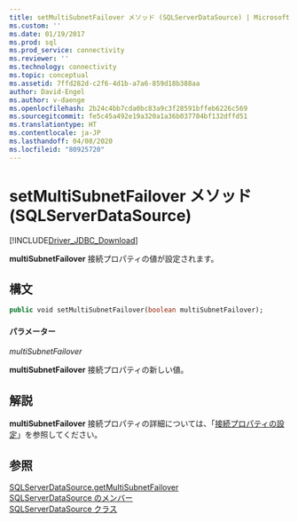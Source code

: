 ```yaml
---
title: setMultiSubnetFailover メソッド (SQLServerDataSource) | Microsoft Docs
ms.custom: ''
ms.date: 01/19/2017
ms.prod: sql
ms.prod_service: connectivity
ms.reviewer: ''
ms.technology: connectivity
ms.topic: conceptual
ms.assetid: 7ffd282d-c2f6-4d1b-a7a6-859d18b388aa
author: David-Engel
ms.author: v-daenge
ms.openlocfilehash: 2b24c4bb7cda0bc83a9c3f28591bffeb6226c569
ms.sourcegitcommit: fe5c45a492e19a320a1a36b037704bf132dffd51
ms.translationtype: HT
ms.contentlocale: ja-JP
ms.lasthandoff: 04/08/2020
ms.locfileid: "80925720"
---
```

# <a name="setmultisubnetfailover-method-sqlserverdatasource"></a>setMultiSubnetFailover メソッド (SQLServerDataSource)
[!INCLUDE[Driver_JDBC_Download](../../../includes/driver_jdbc_download.md)]

  **multiSubnetFailover** 接続プロパティの値が設定されます。  
  
## <a name="syntax"></a>構文  
  
```vb  
public void setMultiSubnetFailover(boolean multiSubnetFailover);  
```  
  
#### <a name="parameters"></a>パラメーター  
 *multiSubnetFailover*  
  
 **multiSubnetFailover** 接続プロパティの新しい値。  
  
## <a name="remarks"></a>解説  
 **multiSubnetFailover** 接続プロパティの詳細については、「[接続プロパティの設定](../../../connect/jdbc/setting-the-connection-properties.md)」を参照してください。  
  
## <a name="see-also"></a>参照  
 [SQLServerDataSource.getMultiSubnetFailover](../../../connect/jdbc/reference/getmultisubnetfailover-method-sqlserverdatasource.md)   
 [SQLServerDataSource のメンバー](../../../connect/jdbc/reference/sqlserverdatasource-members.md)   
 [SQLServerDataSource クラス](../../../connect/jdbc/reference/sqlserverdatasource-class.md)  
  
  
